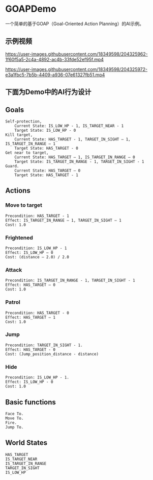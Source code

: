 # GOAPDemo

一个简单的基于GOAP（Goal-Oriented Action Planning）的AI示例。

## 示例视频

https://user-images.githubusercontent.com/18349598/204325962-1f60f5a5-2c4a-4892-ac4b-33fde52ef95f.mp4

https://user-images.githubusercontent.com/18349598/204325972-e3a1fbc5-7b5b-4409-a936-07e61327fb51.mp4

## 下面为Demo中的AI行为设计

## Goals

    Self-protection, 
        Current State: IS_LOW_HP - 1, IS_TARGET_NEAR - 1
        Target State: IS_LOW_HP - 0
    Kill target, 
        Current State: HAS_TARGET - 1, TARGET_IN_SIGHT – 1, IS_TARGET_IN_RANGE – 1
        Target State: HAS_TARGET - 0
    Get near to target, 
        Current State: HAS_TARGET – 1, IS_TARGET_IN_RANGE – 0
        Target State: IS_TARGET_IN_RANGE - 1, TARGET_IN_SIGHT - 1
    Guard.
        Current State: HAS_TARGET – 0
        Target State: HAS_TARGET - 1

## Actions

### Move to target

    Precondition: HAS_TARGET - 1
    Effect: IS_TARGET_IN_RANGE – 1, TARGET_IN_SIGHT – 1
    Cost: 1.0

### Frightened

    Precondition: IS_LOW_HP - 1
    Effect: IS_LOW_HP – 0
    Cost: (distance – 2.0) / 2.0

### Attack

    Precondition: IS_TARGET_IN_RANGE - 1, TARGET_IN_SIGHT - 1
    Effect: HAS_TARGET – 0
    Cost: 1.0

### Patrol

    Precondition: HAS_TARGET - 0
    Effect: HAS_TARGET – 1
    Cost: 1.0

### Jump

    Precondition: TARGET_IN_SIGHT - 1.
    Effect: HAS_TARGET - 0
    Cost: (Jump_position_distance - distance)

### Hide

    Precondition: IS_LOW_HP - 1.
    Effect: IS_LOW_HP - 0
    Cost: 1.0

## Basic functions

    Face To.
    Move To.
    Fire.
    Jump To.

## World States

    HAS_TARGET
    IS_TARGET_NEAR
    IS_TARGET_IN_RANGE
    TARGET_IN_SIGHT
    IS_LOW_HP


